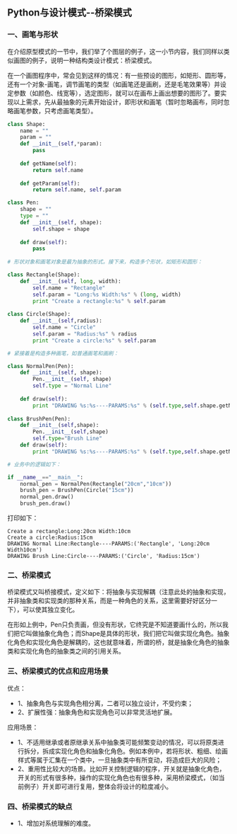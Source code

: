 ## Python与设计模式--桥梁模式

### 一、画笔与形状
在介绍原型模式的一节中，我们举了个图层的例子，这一小节内容，我们同样以类似画图的例子，说明一种结构类设计模式：桥梁模式。

在一个画图程序中，常会见到这样的情况：有一些预设的图形，如矩形、圆形等，还有一个对象-画笔，调节画笔的类型（如画笔还是画刷，还是毛笔效果等）并设定参数（如颜色、线宽等），选定图形，就可以在画布上画出想要的图形了。要实现以上需求，先从最抽象的元素开始设计，即形状和画笔（暂时忽略画布，同时忽略画笔参数，只考虑画笔类型）。
```py
class Shape:
    name = ""
    param = ""
    def __init__(self,*param):
        pass
        
    def getName(self):
        return self.name
        
    def getParam(self):
        return self.name, self.param

class Pen:
    shape = ""
    type = ""
    def __init__(self, shape):
        self.shape = shape
        
    def draw(self):
        pass
        
# 形状对象和画笔对象是最为抽象的形式。接下来，构造多个形状，如矩形和圆形：

class Rectangle(Shape):
    def __init__(self, long, width):
        self.name = "Rectangle"
        self.param = "Long:%s Width:%s" % (long, width)
        print "Create a rectangle:%s" % self.param
        
class Circle(Shape):
    def __init__(self,radius):
        self.name = "Circle"
        self.param = "Radius:%s" % radius
        print "Create a circle:%s" % self.param

# 紧接着是构造多种画笔，如普通画笔和画刷：

class NormalPen(Pen):
    def __init__(self, shape):
        Pen.__init__(self, shape)
        self.type = "Normal Line"
        
    def draw(self):
        print "DRAWING %s:%s----PARAMS:%s" % (self.type,self.shape.getName(), self.shape.getParam())
        
class BrushPen(Pen):
    def __init__(self,shape):
        Pen.__init__(self,shape)
        self.type="Brush Line"
    def draw(self):
        print "DRAWING %s:%s----PARAMS:%s" % (self.type,self.shape.getName(), self.shape.getParam())

# 业务中的逻辑如下：

if __name__=="__main__":
    normal_pen = NormalPen(Rectangle("20cm","10cm"))
    brush_pen = BrushPen(Circle("15cm"))
    normal_pen.draw()
    brush_pen.draw()

```
打印如下：
```
Create a rectangle:Long:20cm Width:10cm
Create a circle:Radius:15cm
DRAWING Normal Line:Rectangle----PARAMS:('Rectangle', 'Long:20cm Width10cm')
DRAWING Brush Line:Circle----PARAMS:('Circle', 'Radius:15cm')
```

### 二、桥梁模式
桥梁模式又叫桥接模式，定义如下：将抽象与实现解耦（注意此处的抽象和实现，并非抽象类和实现类的那种关系，而是一种角色的关系，这里需要好好区分一下），可以使其独立变化。

在形如上例中，Pen只负责画，但没有形状，它终究是不知道要画什么的，所以我们把它叫做抽象化角色；而Shape是具体的形状，我们把它叫做实现化角色。抽象化角色和实现化角色是解耦的，这也就意味着，所谓的桥，就是抽象化角色的抽象类和实现化角色的抽象类之间的引用关系。

### 三、桥梁模式的优点和应用场景
优点：
- 1、抽象角色与实现角色相分离，二者可以独立设计，不受约束；
- 2、扩展性强：抽象角色和实现角色可以非常灵活地扩展。

应用场景：
- 1、不适用继承或者原继承关系中抽象类可能频繁变动的情况，可以将原类进行拆分，拆成实现化角色和抽象化角色。例如本例中，若将形状、粗细、绘画样式等属于汇集在一个类中，一旦抽象类中有所变动，将造成巨大的风险；
- 2、重用性比较大的场景。比如开关控制逻辑的程序，开关就是抽象化角色，开关的形式有很多种，操作的实现化角色也有很多种，采用桥梁模式，（如当前例子）开关即可进行复用，整体会将设计的粒度减小。

### 四、桥梁模式的缺点
- 1、增加对系统理解的难度。

